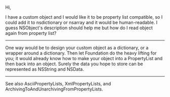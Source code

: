 Hi,

I have a custom object and I would like it to be property list compatible, so I could add it to nsdictionary or nsarray and it would be human-readable. I guess NSObject's description should help me but how do I read object again from property list?

----

One way would be to design your custom object as a dictionary, or a wrapper around a dictionary. Then let Foundation do the heavy lifting for you; it would already know how to make your object into a PropertyList and then back into an object. Surely the data you hope to store can be represented as NSString and NSData.

----

See also AsciiPropertyLists, XmlPropertyLists, and ArchivingToAndUnarchivingFromPropertyLists.
